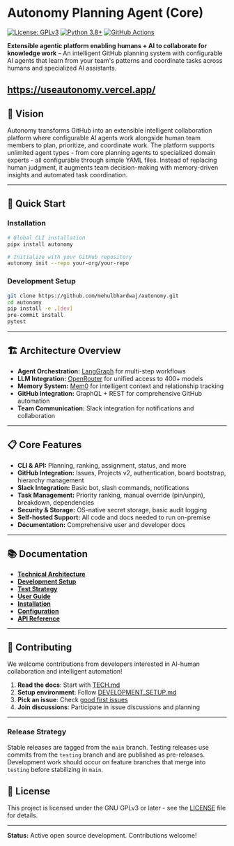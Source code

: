 # Autonomy Planning Agent (Core)

[![License: GPLv3](https://img.shields.io/badge/License-GPLv3-blue.svg)](https://www.gnu.org/licenses/gpl-3.0)
[![Python 3.8+](https://img.shields.io/badge/python-3.8+-blue.svg)](https://www.python.org/downloads/)
[![GitHub Actions](https://github.com/mehulbhardwaj/autonomy/workflows/CI/badge.svg)](https://github.com/mehulbhardwaj/autonomy/actions)

**Extensible agentic platform enabling humans + AI to collaborate for knowledge work** – An intelligent GitHub planning system with configurable AI agents that learn from your team's patterns and coordinate tasks across humans and specialized AI assistants.

https://useautonomy.vercel.app/
---

## 🎯 Vision

Autonomy transforms GitHub into an extensible intelligent collaboration platform where configurable AI agents work alongside human team members to plan, prioritize, and coordinate work. The platform supports unlimited agent types - from core planning agents to specialized domain experts - all configurable through simple YAML files. Instead of replacing human judgment, it augments team decision-making with memory-driven insights and automated task coordination.

---

## 🚀 Quick Start

### Installation
```bash
# Global CLI installation
pipx install autonomy

# Initialize with your GitHub repository
autonomy init --repo your-org/your-repo
```

### Development Setup
```bash
git clone https://github.com/mehulbhardwaj/autonomy.git
cd autonomy
pip install -e .[dev]
pre-commit install
pytest
```

---

## 🏗️ Architecture Overview

- **Agent Orchestration:** [LangGraph](https://github.com/langchain-ai/langgraph) for multi-step workflows
- **LLM Integration:** [OpenRouter](https://openrouter.ai) for unified access to 400+ models
- **Memory System:** [Mem0](https://github.com/mem0ai/mem0) for intelligent context and relationship tracking
- **GitHub Integration:** GraphQL + REST for comprehensive GitHub automation
- **Team Communication:** Slack integration for notifications and collaboration

---

## 📋 Core Features

- **CLI & API:** Planning, ranking, assignment, status, and more
- **GitHub Integration:** Issues, Projects v2, authentication, board bootstrap, hierarchy management
- **Slack Integration:** Basic bot, slash commands, notifications
- **Task Management:** Priority ranking, manual override (pin/unpin), breakdown, dependencies
- **Security & Storage:** OS-native secret storage, basic audit logging
- **Self-hosted Support:** All code and docs needed to run on-premise
- **Documentation:** Comprehensive user and developer docs

---

## 📚 Documentation

- **[Technical Architecture](docs/TECH.md)**
- **[Development Setup](docs/DEVELOPMENT_SETUP.md)**
- **[Test Strategy](docs/TEST.md)**
- **[User Guide](docs/USER_GUIDE.md)**
- **[Installation](docs/INSTALLATION.md)**
- **[Configuration](docs/CONFIGURATION.md)**
- **[API Reference](docs/API.md)**

---

## 🤝 Contributing

We welcome contributions from developers interested in AI-human collaboration and intelligent automation!

1. **Read the docs**: Start with [TECH.md](docs/TECH.md)
2. **Setup environment**: Follow [DEVELOPMENT_SETUP.md](docs/DEVELOPMENT_SETUP.md)
3. **Pick an issue**: Check [good first issues](https://github.com/mehulbhardwaj/autonomy/labels/good%20first%20issue)
4. **Join discussions**: Participate in issue discussions and planning

---

### Release Strategy

Stable releases are tagged from the `main` branch. Testing releases use commits from the `testing` branch and are published as pre-releases. Development work should occur on feature branches that merge into `testing` before stabilizing in `main`.


## 📄 License

This project is licensed under the GNU GPLv3 or later - see the [LICENSE](LICENSE) file for details.

---

**Status:** Active open source development. Contributions welcome!
